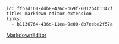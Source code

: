 ```
id: ffb7d160-ddb8-476c-b69f-6012b4b1342f
title: markdown editor extension
links:
  - b1136764-436d-11ea-9e00-8b7eebe2f57a
```

[MarkdownEditor](https://github.com/madskristensen/MarkdownEditor)
